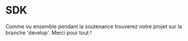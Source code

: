 # SDK
 Comme vu ensemble pendant la soutenance trouverez notre projet sur la branche 'develop'.
 Merci pour tout !
